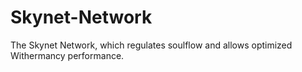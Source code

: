 # Skynet-Network
The Skynet Network, which regulates soulflow and allows optimized Withermancy performance.
